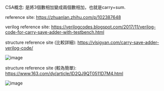 CSA概念:
是將3個數相加變成兩個數相加，也就是carry+sum.

reference site:
https://zhuanlan.zhihu.com/p/102387648

verilog reference site: 
https://verilogcodes.blogspot.com/2017/11/verilog-code-for-carry-save-adder-with-testbench.html

structure reference site (比較詳細): 
https://vlsigyan.com/carry-save-adder-verilog-code/

![image](https://github.com/user-attachments/assets/0aa42c3f-df1e-447f-9594-3a5618254571)


structure reference site (較為簡單):
https://www.163.com/dy/article/ID2QJ9QT0511D7M4.html

![image](https://github.com/user-attachments/assets/ce965edb-4ace-4268-af24-6c80a401edf8)


